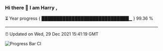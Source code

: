 ### Hi there 👋 I am Harry , 

⏳ Year progress { █████████████████████████████▁ } 99.36 %

---

⏰ Updated on Wed, 29 Dec 2021 15:41:19 GMT

![Progress Bar CI](https://github.com/duykhang68/duykhang68/workflows/Progress%20Bar%20CI/badge.svg)
